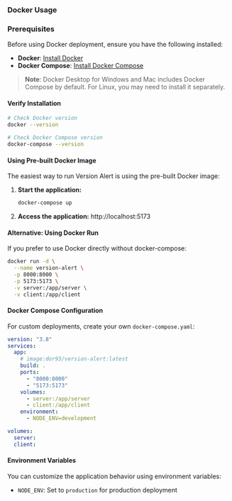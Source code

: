 ### Docker Usage

### Prerequisites

Before using Docker deployment, ensure you have the following installed:

- **Docker**: [Install Docker](https://docs.docker.com/get-docker/)
- **Docker Compose**: [Install Docker Compose](https://docs.docker.com/compose/install/)

> **Note**: Docker Desktop for Windows and Mac includes Docker Compose by default. For Linux, you may need to install it separately.

#### Verify Installation

```bash
# Check Docker version
docker --version

# Check Docker Compose version
docker-compose --version
```

#### Using Pre-built Docker Image

The easiest way to run Version Alert is using the pre-built Docker image:

1. **Start the application:**

   ```bash
   docker-compose up
   ```

2. **Access the application:**
   http://localhost:5173

#### Alternative: Using Docker Run

If you prefer to use Docker directly without docker-compose:

```bash
docker run -d \
  --name version-alert \
  -p 8000:8000 \
  -p 5173:5173 \
  -v server:/app/server \
  -v client:/app/client

```

#### Docker Compose Configuration

For custom deployments, create your own `docker-compose.yaml`:

```yaml
version: "3.8"
services:
  app:
    # image:dor93/version-alert:latest
    build: .
    ports:
      - "8000:8000"
      - "5173:5173"
    volumes:
      - server:/app/server
      - client:/app/client
    environment:
      - NODE_ENV=development

volumes:
  server:
  client:
```

#### Environment Variables

You can customize the application behavior using environment variables:

- `NODE_ENV`: Set to `production` for production deployment
